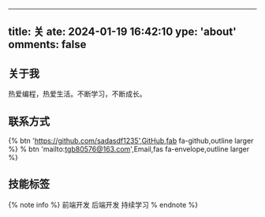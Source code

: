 ---

title: 关
ate: 2024-01-19 16:42:10
ype: 'about'
omments: false
--

## 关于我

热爱编程，热爱生活。不断学习，不断成长。

## 联系方式

{% btn 'https://github.com/sadasdf1235',GitHub,fab fa-github,outline larger %}
% btn 'mailto:tgb80576@163.com',Email,fas fa-envelope,outline larger %}

## 技能标签

{% note info %}
前端开发
后端开发
持续学习
% endnote %}
